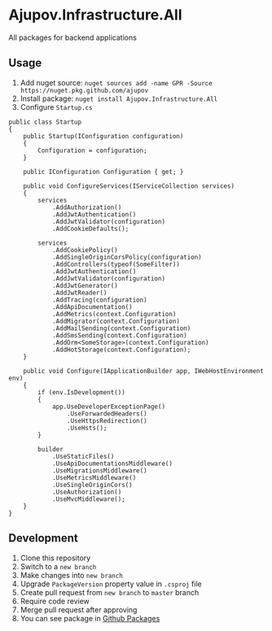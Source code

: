 # Ajupov.Infrastructure.All
All packages for backend applications

## Usage
1. Add nuget source: `nuget sources add -name GPR -Source https://nuget.pkg.github.com/ajupov`
2. Install package: `nuget install Ajupov.Infrastructure.All`
3. Configure `Startup.cs`
```
public class Startup
{
    public Startup(IConfiguration configuration)
    {
        Configuration = configuration;
    }

    public IConfiguration Configuration { get; }

    public void ConfigureServices(IServiceCollection services)
    {
        services
            .AddAuthorization()
            .AddJwtAuthentication()
            .AddJwtValidator(configuration)
            .AddCookieDefaults();

        services
            .AddCookiePolicy()
            .AddSingleOriginCorsPolicy(configuration)
            .AddControllers(typeof(SomeFilter))
            .AddJwtAuthentication()
            .AddJwtValidator(configuration)
            .AddJwtGenerator()
            .AddJwtReader()
            .AddTracing(configuration)
            .AddApiDocumentation()
            .AddMetrics(context.Configuration)
            .AddMigrator(context.Configuration)
            .AddMailSending(context.Configuration)
            .AddSmsSending(context.Configuration)
            .AddOrm<SomeStorage>(context.Configuration)
            .AddHotStorage(context.Configuration);
    }
    
    public void Configure(IApplicationBuilder app, IWebHostEnvironment env)
    {
        if (env.IsDevelopment())
        {
            app.UseDeveloperExceptionPage()
                .UseForwardedHeaders()
                .UseHttpsRedirection()
                .UseHsts();
        }

        builder
            .UseStaticFiles()
            .UseApiDocumentationsMiddleware()
            .UseMigrationsMiddleware()
            .UseMetricsMiddleware()
            .UseSingleOriginCors()
            .UseAuthorization()
            .UseMvcMiddleware();
    }
}

```

## Development
1. Clone this repository
2. Switch to a `new branch`
3. Make changes into `new branch`
4. Upgrade `PackageVersion` property value in `.csproj` file
5. Create pull request from `new branch` to `master` branch
6. Require code review
7. Merge pull request after approving
8. You can see package in [Github Packages](https://github.com/ajupov/Ajupov.Infrastructure.All/packages)
